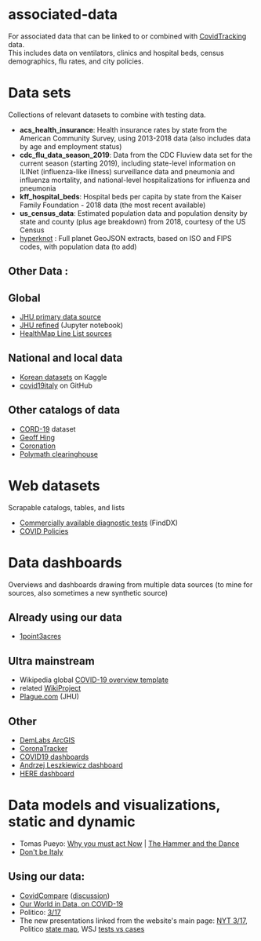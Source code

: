 # associated-data
For associated data that can be linked to or combined with [CovidTracking](https://github.com/COVID19Tracking) data.   
This includes data on ventilators, clinics and hospital beds, census demographics, flu rates, and city policies.

# Data sets
Collections of relevant datasets to combine with testing data.

* **acs_health_insurance**: Health insurance rates by state from the American Community Survey, using 2013-2018 data (also includes data by age and employment status)
* **cdc_flu_data_season_2019**: Data from the CDC Fluview data set for the current season (starting 2019), including state-level information on ILINet (influenza-like illness) surveillance data and pneumonia and influenza mortality, and national-level hospitalizations for influenza and pneumonia 
* **kff_hospital_beds**: Hospital beds per capita by state from the Kaiser Family Foundation - 2018 data (the most recent available)
* **us_census_data**: Estimated population data and population density by state and county (plus age breakdown) from 2018, courtesy of the US Census
* [hyperknot](https://github.com/hyperknot/country-levels/releases) : Full planet GeoJSON extracts, based on ISO and FIPS codes, with population data (to add)

## Other Data :

## Global
* [JHU primary data source](https://github.com/CSSEGISandData/COVID-19) 
* [JHU refined](https://github.com/starschema/COVID-19-data/blob/master/JH_COVID-19.ipynb) (Jupyter notebook)
* [HealthMap Line List sources](https://github.com/beoutbreakprepared/nCoV2019)

## National and local data
* [Korean datasets](https://www.kaggle.com/kimjihoo/coronavirusdataset) on Kaggle
* [covid19italy](https://github.com/RamiKrispin/covid19Italy) on GitHub

## Other catalogs of data
* [CORD-19](https://pages.semanticscholar.org/coronavirus-research) dataset
* [Geoff Hing](https://docs.google.com/document/d/198Boji2CYCEtbQ1OPc3swNnzD5cEudy4f8KKsMUI7F8/edit#)
* [Coronation](https://docs.google.com/spreadsheets/d/1pWQf05rVCyvnxV_Lxf8mBlqz4REIb6OVRYFH4uBwdX8/edit#gid=0)
* [Polymath clearinghouse](https://asone.ai/polymath/index.php?title=COVID-19_dataset_clearinghouse)

# Web datasets
Scrapable catalogs, tables, and lists

* [Commercially available diagnostic tests](https://www.finddx.org/covid-19/pipeline/) (FindDX)
* [COVID Policies](http://covid19policies.com/)
  
# Data dashboards
Overviews and dashboards drawing from multiple data sources (to mine for sources, also sometimes a new synthetic source)

## Already using our data
* [1point3acres](https://coronavirus.1point3acres.com/en)

## Ultra mainstream
* Wikipedia global [COVID-19 overview template](https://en.wikipedia.org/wiki/Template:2019%E2%80%9320_coronavirus_pandemic_data)
* related [WikiProject](https://en.wikipedia.org/wiki/Wikipedia:WikiProject_COVID-19)
* [Plague.com](http://plague.com)  (JHU)		

## Other
* [DemLabs ArcGIS](https://demlabs.maps.arcgis.com/apps/View/index.html?appid=8206d4a9a56f409eaa49e67f8a7aa910&extent=-159.5213,8.4790,-55.8103,57.0802)
* [CoronaTracker](http://coronatracker.com)
* [COVID19 dashboards](http://covid19dashboards.com/)
* [Andrzej Leszkiewicz dashboard](https://avatorl.org/covid-19/)
* [HERE dashboard](https://github.com/heremaps/here-covid-19-tracker)


# Data models and visualizations, static and dynamic

* Tomas Pueyo: [Why you must act Now](https://medium.com/@tomaspueyo/coronavirus-act-today-or-people-will-die-f4d3d9cd99ca) | [The Hammer and the Dance](https://medium.com/@tomaspueyo/coronavirus-the-hammer-and-the-dance-be9337092b56)
* [Don't be Italy](https://observablehq.com/@yurivish/dont-be-italy)

## Using our data:
*  [CovidCompare](http://covidcompare.com) ([discussion](https://forums.fast.ai/t/help-with-algorithm-for-covid19-relative-risk/65328))
*  [Our World in Data, on COVID-19](https://ourworldindata.org/covid-testing)
*  Politico: [3/17](https://www.politico.com/interactives/2020/coronavirus-testing-by-state-chart-of-new-cases/)
*  The new presentations linked from the website's main page: [NYT 3/17](https://www.nytimes.com/interactive/2020/03/17/us/coronavirus-testing-data.html), Politico [state map](https://www.politico.com/interactives/2020/coronavirus-testing-by-state-chart-of-new-cases/), WSJ [tests vs cases](https://www.wsj.com/articles/how-the-cdcs-restrictive-testing-guidelines-hid-the-coronavirus-epidemic-11584882001)
